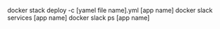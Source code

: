 
        
 docker stack deploy -c [yamel file name].yml [app name]
 docker slack services [app name]
 docker slack ps [app name]
